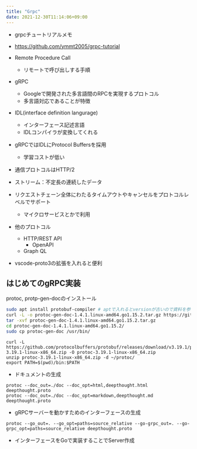 ```yaml
---
title: "Grpc"
date: 2021-12-30T11:14:06+09:00
---
```


* grpcチュートリアルメモ

* https://github.com/ymmt2005/grpc-tutorial


* Remote Procedure Call
    * リモートで呼び出しする手順
* gRPC
    * Googleで開発された多言語間のRPCを実現するプロトコル
    * 多言語対応であることが特徴
* IDL(interface definition langurage)
    * インターフェース記述言語
    * IDLコンパイラが変換してくれる
* gRPCではIDLにProtocol Buffersを採用
    * 学習コストが低い
* 通信プロトコルはHTTP/2
* ストリーム：不定長の連続したデータ
* リクエストチェーン全体にわたるタイムアウトやキャンセルをプロトコルレベルでサポート
    * マイクロサービスとかで利用

* 他のプロトコル
    * HTTP/REST API
        * OpenAPI
    * Graph QL

* vscode-proto3の拡張を入れると便利

## はじめてのgRPC実装


protoc, protp-gen-docのインストール
```sh
sudo apt install protobuf-compiler # aptで入れるとversionが古いので資料を参考に新しいものを入れる
curl -L -o protoc-gen-doc-1.4.1.linux-amd64.go1.15.2.tar.gz https://github.com/pseudomuto/protoc-gen-doc/releases/download/v1.4.1/protoc-gen-doc-1.4.1.linux-amd64.go1.15.2.tar.gz 
tar -xvf protoc-gen-doc-1.4.1.linux-amd64.go1.15.2.tar.gz
cd protoc-gen-doc-1.4.1.linux-amd64.go1.15.2/
sudo cp protoc-gen-doc /usr/bin/
```

```
curl -L https://github.com/protocolbuffers/protobuf/releases/download/v3.19.1/protoc-3.19.1-linux-x86_64.zip -O protoc-3.19.1-linux-x86_64.zip
unzip protoc-3.19.1-linux-x86_64.zip -d ~/protoc/
export PATH=$(pwd)/bin:$PATH
```

* ドキュメントの生成
```
protoc --doc_out=./doc --doc_opt=html,deepthought.html deepthought.proto
protoc --doc_out=./doc --doc_opt=markdown,deepthought.md deepthought.proto
```

* gRPCサーバーを動かすためのインターフェースの生成
```
protoc --go_out=. --go_opt=paths=source_relative --go-grpc_out=. --go-grpc_opt=paths=source_relative deepthought.proto
```
* インターフェースをGoで実装することでServer作成
